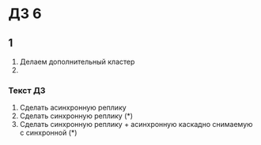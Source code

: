 # ДЗ 6

## 1
1. Делаем дополнительный кластер
2. 

### Текст ДЗ
1. Сделать асинхронную реплику 
2. Сделать синхронную реплику (*)
3. Сделать синхронную реплику + асинхронную каскадно снимаемую с синхронной (*)
